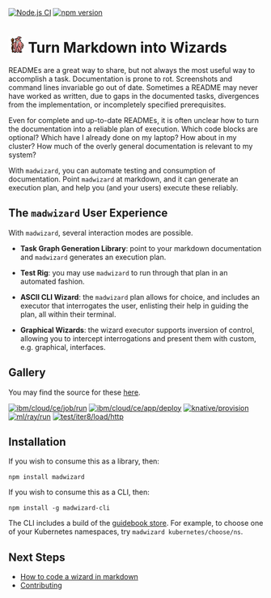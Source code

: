 [![Node.js CI](https://github.com/guidebooks/madwizard/actions/workflows/test.yml/badge.svg)](https://github.com/guidebooks/madwizard/actions/workflows/test.yml) [![npm version](https://badge.fury.io/js/madwizard.svg)](https://badge.fury.io/js/madwizard)

# <img src=".github/madwizard.gif" title="madwizard" height="32"> Turn Markdown into Wizards

READMEs are a great way to share, but not always the most useful way
to accomplish a task. Documentation is prone to rot. Screenshots and
command lines invariable go out of date. Sometimes a README may never
have worked as written, due to gaps in the documented tasks,
divergences from the implementation, or incompletely specified
prerequisites.

Even for complete and up-to-date READMEs, it is often unclear how to
turn the documentation into a reliable plan of execution. Which code
blocks are optional? Which have I already done on my laptop? How
about in my cluster? How much of the overly general documentation is
relevant to my system?

With `madwizard`, you can automate testing and consumption of
documentation. Point `madwizard` at markdown, and it can generate an
execution plan, and help you (and your users) execute these reliably.

## The `madwizard` User Experience

With `madwizard`, several interaction modes are possible.

- **Task Graph Generation Library**: point to your markdown
  documentation and `madwizard` generates an execution plan.

- **Test Rig**: you may use `madwizard` to run through that plan in an
  automated fashion.

- **ASCII CLI Wizard**: the `madwizard` plan allows for choice, and
  includes an executor that interrogates the user, enlisting their
  help in guiding the plan, all within their terminal.

- **Graphical Wizards**: the wizard executor supports inversion of
  control, allowing you to intercept interrogations and present them
  with custom, e.g. graphical, interfaces.

## Gallery

You may find the source for these [here](https://github.com/guidebooks/store/tree/main/guidebooks).

<a target="_blank" href="https://asciinema.org/a/0jFdCBTs76MVzHXZ94FFHg2aR"><img width="260" alt="ibm/cloud/ce/job/run" title="ibm/cloud/ce/job/run" src="https://asciinema.org/a/0jFdCBTs76MVzHXZ94FFHg2aR.svg"></a>
<a target="_blank" href="https://asciinema.org/a/KXm9iScAAwEzDi6WIxSMbxhwh"><img width="260" alt="ibm/cloud/ce/app/deploy" title="ibm/cloud/ce/app/deploy" src="https://asciinema.org/a/KXm9iScAAwEzDi6WIxSMbxhwh.svg"></a>
<a target="_blank" href="https://asciinema.org/a/Pnbg3QnT9ujj0YAfEizOyNkzi"><img width="260" alt="knative/provision" title="knative/provision" src="https://asciinema.org/a/Pnbg3QnT9ujj0YAfEizOyNkzi.svg"></a>
<a target="_blank" href="https://asciinema.org/a/Z5CCiLaJl0gSaeZ7suxPkajKV"><img width="260" alt="ml/ray/run" title="ml/ray/run" src="https://asciinema.org/a/Z5CCiLaJl0gSaeZ7suxPkajKV.svg"></a>
<a target="_blank" href="https://asciinema.org/a/FdrDQaBUIIZiKPts9kwp6iogo"><img width="260" alt="test/iter8/load/http" title="test/iter8/load/http" src="https://asciinema.org/a/FdrDQaBUIIZiKPts9kwp6iogo.svg"></a>

## Installation

If you wish to consume this as a library, then:

```shell
npm install madwizard
```

If you wish to consume this as a CLI, then:

```shell
npm install -g madwizard-cli
```

The CLI includes a build of the [guidebook
store](https://github.com/guidebooks/store). For example, to choose
one of your Kubernetes namespaces, try `madwizard
kubernetes/choose/ns`.

## Next Steps

- [How to code a wizard in markdown](./docs/markdown#readme)
- [Contributing](./docs/dev#readme)
